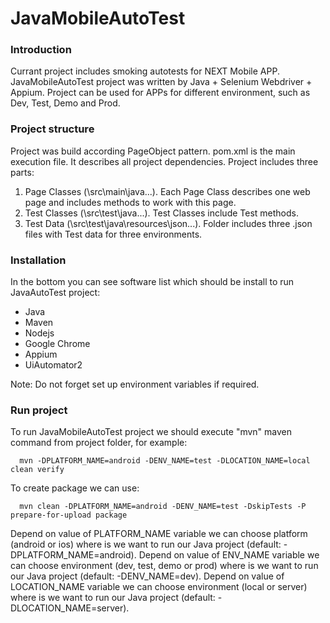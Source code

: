 # JavaMobileAutoTest

### Introduction
Currant project includes smoking autotests for NEXT Mobile APP. JavaMobileAutoTest project was written by Java + Selenium Webdriver + Appium. Project can be used for APPs for different environment, such as Dev, Test, Demo and Prod.
 
### Project structure
Project was build according PageObject pattern. pom.xml is the main execution file. It describes all project dependencies. Project includes three parts: 
   1. Page Classes (\src\main\java\...). Each Page Class describes one web page and includes methods to work with this page.
   2. Test Classes (\src\test\java\...). Test Classes include Test methods.
   3. Test Data (\src\test\java\resources\json\...). Folder includes three .json files with Test data for three environments.
    
### Installation
In the bottom you can see software list which should be install to run JavaAutoTest project:
- Java
- Maven
- Nodejs
- Google Chrome
- Appium
- UiAutomator2

Note: Do not forget set up environment variables if required.

### Run project
To run JavaMobileAutoTest project we should execute "mvn" maven command from project folder, for example:

      mvn -DPLATFORM_NAME=android -DENV_NAME=test -DLOCATION_NAME=local clean verify

To create package we can use:

      mvn clean -DPLATFORM_NAME=android -DENV_NAME=test -DskipTests -P prepare-for-upload package

Depend on value of PLATFORM_NAME variable we can choose platform (android or ios) where is we want to run our Java project (default: -DPLATFORM_NAME=android).
Depend on value of ENV_NAME variable we can choose environment (dev, test, demo or prod) where is we want to run our Java project (default: -DENV_NAME=dev).
Depend on value of LOCATION_NAME variable we can choose environment (local or server) where is we want to run our Java project (default: -DLOCATION_NAME=server).
